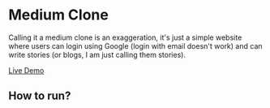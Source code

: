 # Medium Clone

Calling it a medium clone is an exaggeration, it's just a simple website where users can login using Google (login with email doesn't work) and can write stories (or blogs, I am just calling them stories).

[Live Demo](https://medium-clone-dev-e3730.web.app/)

## How to run?

